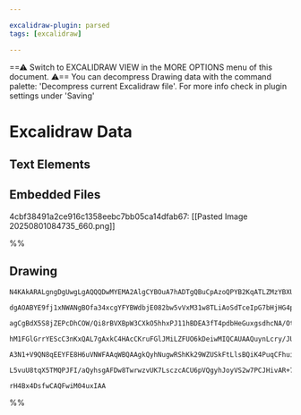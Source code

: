 ```yaml
---

excalidraw-plugin: parsed
tags: [excalidraw]

---
```

==⚠  Switch to EXCALIDRAW VIEW in the MORE OPTIONS menu of this document. ⚠== You can decompress Drawing data with the command palette: 'Decompress current Excalidraw file'. For more info check in plugin settings under 'Saving'


# Excalidraw Data

## Text Elements
## Embedded Files
4cbf38491a2ce916c1358eebc7bb05ca14dfab67: [[Pasted Image 20250801084735_660.png]]

%%
## Drawing
```compressed-json
N4KAkARALgngDgUwgLgAQQQDwMYEMA2AlgCYBOuA7hADTgQBuCpAzoQPYB2KqATLZMzYBXUtiRoIACyhQ4zZAHoFAc0JRJQgEYA6bGwC2CgF7N6hbEcK4OCtptbErHALRY8RMpWdx8Q1TdIEfARcZgRmBShcZQUebQBGAGZtAAYaOiCEfQQOKGZuAG1wMFAwMogSbggYegArSRSALQARAE0KI0d8bEkABQBrAEc+gDl0sshYRCrCfWikfnLMbmcA

dgAOABYE9fj1xNWANgBOfa34xcgYFYBWdbjE082bw5vVxM31w8TLiAoSdTceIpG7bHjHG4pYFbG6nVa/SQIQjKaTcG7A37WZTBbgpX7MKCkNj9BAAYTY+DYpCqhOszDguECuXG5U0uGw/WURKEHGI5Mp1IktI49MZOSgLMgADNCPh8ABlWA4iSCDySiAEokkgDqAMk3D4xQEhOJCEVMGV6FVlV+3JRHHC+TQFyNEDYDOwamuzpSeNdXOEcAAksQn

agCgBdX5S8jZEPcDhCOW/Qi8rBVXBpW3CXkO5hhxPJ11hBDEA3fT4pdbHeGuxgsdhcNA/OtMVicEacMTcY7xJIpRInFPMZqZKCl7hSghhX6aHPEACiwWyuQLSfwvyEcGIuHHZedq1BIJ4zx4Z+OvyIHH6CfXl7YHInaCn+BnxaiUCEYYgiF5qeU6oysE8YSJs2CaFKiRbL2uA8GIvaHNgSR3AgCCaNgqyaJoIJ4PEmzEFOmiHKs6rMO44jhkaYAu

hM1FGlGrrYEScC3nKxQAL7gAxkC4HAcCKruFGlJMiLZFUO6kDeiwMIQCAUAAQuynLcry/JUlUADEUraTpLIQNgIhMlAQbjvoipamSFLqRIGnxAgdl2XpBmkEZJlZIpHIBjyfJWYK6DCqKRlOYZ4pufoABisoKkqFEahSNrFPpIW5GF5mmrqxCAmghrlM5rmmWlJLmpacVqtJeWhaZABKwj2o6QLlclxmmQA8h6XpAr6jUuZVWThZwUDhbg+iyt6q

A3N1+V9QN8qEEYFE8H6uVNWFAAqWBQAAgkQyhNugwRShKk29WZUSkFtLlsBQiK4PuqCFhuiUVSlpkLrym2XddIR3RAjJElQx0vVkH3/at8CxSpZbSWRRJygAGtwqw8Os2ibJsxw8MRGMgpsULQ0xFL4K0QLxBjqOfEjCHvJj0lGGwBjcMJkD0AQQgUSk2igusSM8BxgPNVkNXeXm36Q3pXIkLN80GktkAS8QioICxaATYl8sALJsMQCBvbgmjBHd

L5vuU8tqX5TMQPJFI/aQyhsgAFDw8TwrwzvUK7LsczcACU6pVQgyhJoyVS2w7PCJHivAR+74eR17vt809TWFQgbVQI2a5FuUMbDQg/tpqQ/6M66OR6wb3CEmzvzYEQyuoJXCC/BwucV6QVeusIUBXhRDeJ+Udi1Ag2B5PKzdwJr2u6/rT6oEbjeJey6eMKt9P4MXEzQODVRhMEw+NuqBkEgYYPTGgD33o+hvTvPG8xgY8qZHvnCTtfl6hFte/L6v

rH4Bx4DsfwCAQFwiM04uxIAA
```
%%